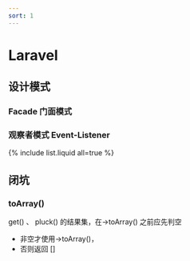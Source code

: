 ```yaml
---
sort: 1
---
```


# Laravel

## 设计模式
### Facade 门面模式

### 观察者模式 Event-Listener


{% include list.liquid all=true %}

## 闭坑
### toArray()

get() 、 pluck() 的结果集，在->toArray() 之前应先判空
* 非空才使用->toArray()，
* 否则返回 []
